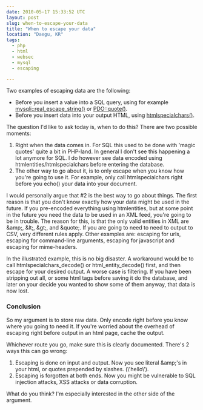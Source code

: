 ```yaml
---
date: 2010-05-17 15:33:52 UTC
layout: post
slug: when-to-escape-your-data
title: "When to escape your data"
location: "Daegu, KR"
tags:
  - php
  - html
  - websec
  - mysql
  - escaping

---
```

<p>Two examples of escaping data are the following:</p>

<ul>
  <li>Before you insert a value into a SQL query, using for example <a href="http://kr2.php.net/manual/en/mysqli.real-escape-string.php">mysqli::real_escape_string()</a> or <a href="http://kr2.php.net/manual/en/pdo.quote.php">PDO::quote()</a>.</li>
  <li>Before you insert data into your output HTML, using <a href="http://kr2.php.net/manual/en/function.htmlspecialchars.php">htmlspecialchars()</a>.</li>
</ul>

<p>The question I'd like to ask today is, when to do this? There are two possible moments:</p>

<ol>
  <li>Right when the data comes in. For SQL this used to be done with 'magic quotes' quite a bit in PHP-land. In general I don't see this happening a lot anymore for SQL. I do however see data encoded using htmlentities/htmlspecialchars before entering the database.</li>
  <li>The other way to go about it, is to only escape when you know how you're going to use it. For example, only call htmlspecialchars right before you echo() your data into your document.</li>
</ol>

<p>I would personally argue that #2 is the best way to go about things. The first reason is that you don't know exactly how your data might be used in the future. If you pre-encoded everything using htmlentities, but at some point in the future you need the data to be used in an XML feed, you're going to be in trouble. The reason for this, is that the only valid entities in XML are &amp;amp;, &amp;lt;, &amp;gt;, and &amp;quote;. If you are going to need to need to output to CSV, very different rules apply. Other examples are: escaping for urls, escaping for command-line arguments, escaping for javascript and escaping for mime-headers.</p>

<p>In the illustrated example, this is no big disaster. A workaround would be to call htmlspecialchars_decode() or html_entity_decode() first, and then escape for your desired output. A worse case is filtering. If you have been stripping out all, or some html tags before saving it do the database, and later on your decide you wanted to show some of them anyway, that data is now lost.</p>

<h3>Conclusion</h3>

<p>So my argument is to store raw data. Only encode right before you know where you going to need it. If you're worried about the overhead of escaping right before output in an html page, cache the output.</p>

<p>Whichever route you go, make sure this is clearly documented. There's 2 ways this can go wrong:</p>
 
<ol>
  <li>Escaping is done on input and output. Now you see literal &amp;amp;'s in your html, or quotes prepended by slashes. (\'hello\').</li>
  <li>Escaping is forgotten at both ends. Now you might be vulnerable to SQL injection attacks, XSS attacks or data corruption.</li>
</ol>

<p>What do you think? I'm especially interested in the other side of the argument.</p>
